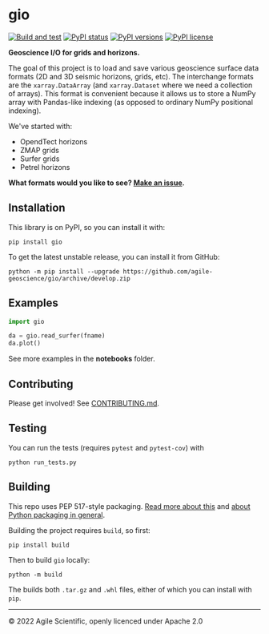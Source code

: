 # gio

[![Build and test](https://github.com/agile-geoscience/gio/actions/workflows/build-test.yml/badge.svg)](https://github.com/agile-geoscience/gio/actions/workflows/build-test.yml)
[![PyPI status](https://img.shields.io/pypi/status/gio.svg)](https://pypi.org/project/gio//)
[![PyPI versions](https://img.shields.io/pypi/pyversions/gio.svg)](https://pypi.org/project/gio//)
[![PyPI license](https://img.shields.io/pypi/l/gio.svg)](https://pypi.org/project/gio/)

**Geoscience I/O for grids and horizons.**

The goal of this project is to load and save various geoscience surface data formats (2D and 3D seismic horizons, grids, etc). The interchange formats are the `xarray.DataArray` (and `xarray.Dataset` where we need a collection of arrays). This format is convenient because it allows us to store a NumPy array with Pandas-like indexing (as opposed to ordinary NumPy positional indexing).

We've started with:

- OpendTect horizons
- ZMAP grids
- Surfer grids
- Petrel horizons

**What formats would you like to see? [Make an issue](https://github.com/agile-geoscience/gio/issues).**


## Installation

This library is on PyPI, so you can install it with:

    pip install gio

 To get the latest unstable release, you can install it from GitHub:

    python -m pip install --upgrade https://github.com/agile-geoscience/gio/archive/develop.zip


## Examples

```python
import gio

da = gio.read_surfer(fname)
da.plot()
```

See more examples in the **notebooks** folder.


## Contributing

Please get involved! See [CONTRIBUTING.md](CONTRIBUTING.md).


## Testing

You can run the tests (requires `pytest` and `pytest-cov`) with

    python run_tests.py


## Building

This repo uses PEP 517-style packaging. [Read more about this](https://setuptools.pypa.io/en/latest/build_meta.html) and [about Python packaging in general](https://packaging.python.org/en/latest/tutorials/packaging-projects/).

Building the project requires `build`, so first:

    pip install build

Then to build `gio` locally:

    python -m build

The builds both `.tar.gz` and `.whl` files, either of which you can install with `pip`.

---

&copy; 2022 Agile Scientific, openly licenced under Apache 2.0
